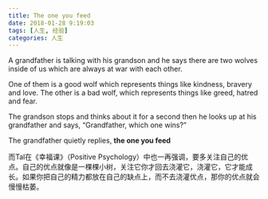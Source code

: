 ```yaml
---
title: The one you feed
date: 2018-01-28 9:19:03
tags: [人生, 经验]
categories: 人生
---
```


A grandfather is talking with his grandson and he says there are two wolves inside of us which are always at war with each other. 

One of them is a good wolf which represents things like kindness, bravery and love. The other is a bad wolf, which represents things like greed, hatred and fear.

The grandson stops and thinks about it for a second then he looks up at his grandfather and says, “Grandfather, which one wins?”

The grandfather quietly replies, **the one you feed** 

而Tal在《幸福课》（Positive Psychology）中也一再强调，要多关注自己的优点。自己的优点就像是一棵棵小树，关注它你才回去浇灌它，浇灌它，它才能成长。如果你把自己的精力都放在自己的缺点上，而不去浇灌优点，那你的优点就会慢慢枯萎。


